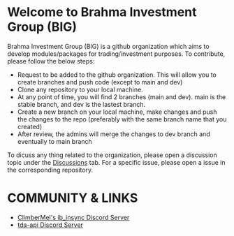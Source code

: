 Welcome to Brahma Investment Group (BIG)
========================================

Brahma Investment Group (BIG) is a github organization which aims to develop modules/packages for trading/investment purposes. To contribute, please follow the below steps:
* Request to be added to the github organization. This will allow you to create branches and push code (except to main and dev)
* Clone any repository to your local machine.
* At any point of time, you will find 2 branches (main and dev). main is the stable branch, and dev is the lastest branch.
* Create a new branch on your local machine, make changes and push the changes to the repo (preferably with the same branch name that you created)
* After review, the admins will merge the changes to dev branch and eventually to main branch

To dicuss any thing related to the organization, please open a discussion topic under the [Discussions](https://github.com/brahma-investment-group/big-algo-framework/discussions)
 tab. For a specific issue, please open a issue in the corresponding repository.

COMMUNITY & LINKS
================
* [ClimberMel's ib_insync Discord Server](https://discord.gg/863yEqDHWb)
* [tda-api Discord Server](https://discord.gg/TBKfp6sZ)
